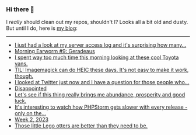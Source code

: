 ### Hi there 👋

I _really_ should clean out my repos, shouldn't I? Looks all a bit old and dusty. But until I do, here is [my blog](https://lostfocus.de/):

--- 

<!-- POST-LIST:START -->
- [I just had a look at my server access log and it&#39;s surprising how many…](https://lostfocus.de/2023/01/20/231196/)
- [Morning Earworm #9: Geradeaus](https://lostfocus.de/2023/01/20/morning-earworm-9-geradeaus/)
- [I spent way too much time this morning looking at these cool Toyota vans.](https://lostfocus.de/2023/01/19/231180/)
- [TIL: Imagemagick can do HEIC these days. It&#39;s not easy to make it work, though.](https://lostfocus.de/2023/01/19/231177/)
- [I looked at Twitter just now and I have a question for those people who…](https://lostfocus.de/2023/01/18/231172/)
- [Disappointed](https://lostfocus.de/2023/01/17/disappointed/)
- [Let&#39;s see if this thing really brings me abundance, prosperity and good luck.](https://lostfocus.de/2023/01/16/231162/)
- [It&#39;s interesting to watch how PHPStorm gets slower with every release - only on the…](https://lostfocus.de/2023/01/16/231159/)
- [Week 2, 2023](https://lostfocus.de/2023/01/15/week-2-2023/)
- [Those little Lego otters are better than they need to be.](https://lostfocus.de/2023/01/13/231146/)
<!-- POST-LIST:END -->

<!--
**lostfocus/lostfocus** is a ✨ _special_ ✨ repository because its `README.md` (this file) appears on your GitHub profile.

Here are some ideas to get you started:

- 🔭 I’m currently working on ...
- 🌱 I’m currently learning ...
- 👯 I’m looking to collaborate on ...
- 🤔 I’m looking for help with ...
- 💬 Ask me about ...
- 📫 How to reach me: ...
- 😄 Pronouns: ...
- ⚡ Fun fact: ...
-->
